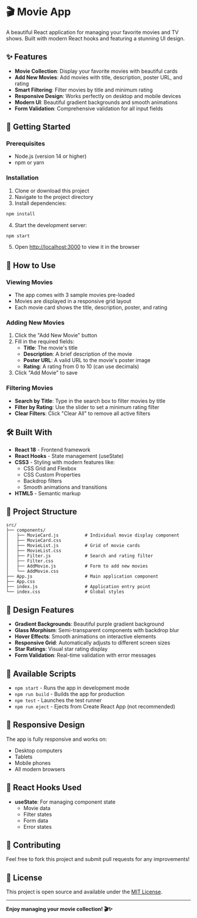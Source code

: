 # 🎬 Movie App

A beautiful React application for managing your favorite movies and TV shows. Built with modern React hooks and featuring a stunning UI design.

## ✨ Features

- **Movie Collection**: Display your favorite movies with beautiful cards
- **Add New Movies**: Add movies with title, description, poster URL, and rating
- **Smart Filtering**: Filter movies by title and minimum rating
- **Responsive Design**: Works perfectly on desktop and mobile devices
- **Modern UI**: Beautiful gradient backgrounds and smooth animations
- **Form Validation**: Comprehensive validation for all input fields

## 🚀 Getting Started

### Prerequisites

- Node.js (version 14 or higher)
- npm or yarn

### Installation

1. Clone or download this project
2. Navigate to the project directory
3. Install dependencies:

```bash
npm install
```

4. Start the development server:

```bash
npm start
```

5. Open [http://localhost:3000](http://localhost:3000) to view it in the browser

## 🎯 How to Use

### Viewing Movies

- The app comes with 3 sample movies pre-loaded
- Movies are displayed in a responsive grid layout
- Each movie card shows the title, description, poster, and rating

### Adding New Movies

1. Click the "Add New Movie" button
2. Fill in the required fields:
   - **Title**: The movie's title
   - **Description**: A brief description of the movie
   - **Poster URL**: A valid URL to the movie's poster image
   - **Rating**: A rating from 0 to 10 (can use decimals)
3. Click "Add Movie" to save

### Filtering Movies

- **Search by Title**: Type in the search box to filter movies by title
- **Filter by Rating**: Use the slider to set a minimum rating filter
- **Clear Filters**: Click "Clear All" to remove all active filters

## 🛠️ Built With

- **React 18** - Frontend framework
- **React Hooks** - State management (useState)
- **CSS3** - Styling with modern features like:
  - CSS Grid and Flexbox
  - CSS Custom Properties
  - Backdrop filters
  - Smooth animations and transitions
- **HTML5** - Semantic markup

## 📁 Project Structure

```
src/
├── components/
│   ├── MovieCard.js          # Individual movie display component
│   ├── MovieCard.css
│   ├── MovieList.js          # Grid of movie cards
│   ├── MovieList.css
│   ├── Filter.js             # Search and rating filter
│   ├── Filter.css
│   ├── AddMovie.js           # Form to add new movies
│   └── AddMovie.css
├── App.js                    # Main application component
├── App.css
├── index.js                  # Application entry point
└── index.css                 # Global styles
```

## 🎨 Design Features

- **Gradient Backgrounds**: Beautiful purple gradient background
- **Glass Morphism**: Semi-transparent components with backdrop blur
- **Hover Effects**: Smooth animations on interactive elements
- **Responsive Grid**: Automatically adjusts to different screen sizes
- **Star Ratings**: Visual star rating display
- **Form Validation**: Real-time validation with error messages

## 🔧 Available Scripts

- `npm start` - Runs the app in development mode
- `npm run build` - Builds the app for production
- `npm test` - Launches the test runner
- `npm run eject` - Ejects from Create React App (not recommended)

## 📱 Responsive Design

The app is fully responsive and works on:

- Desktop computers
- Tablets
- Mobile phones
- All modern browsers

## 🎯 React Hooks Used

- **useState**: For managing component state
  - Movie data
  - Filter states
  - Form data
  - Error states

## 🤝 Contributing

Feel free to fork this project and submit pull requests for any improvements!

## 📄 License

This project is open source and available under the [MIT License](LICENSE).

---

**Enjoy managing your movie collection! 🎬✨**
